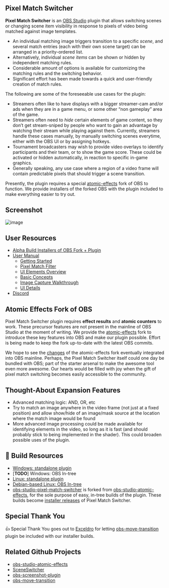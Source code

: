 ## Pixel Match Switcher

**Pixel Match Switcher** is an [OBS Studio](https://obsproject.com/) plugin that allows switching scenes or changing scene item visibility in response to pixels of video being matched against image templates.
- An individual matching image triggers transition to a specific *scene*, and several match entries (each with their own scene target) can be arranged in a priority-ordered list.
- Alternatively, individual *scene items* can be shown or hidden
by independent matching rules.
- Considerable amount of options is available for customizing the matching rules and the switching behavior.
- Significant effort has been made towards a quick and user-friendly creation of match rules.

The following are some of the foreseeable use cases for the plugin:
- Streamers often like to have displays with a bigger streamer-cam and/or ads when they are in a game menu, or some other “non gameplay” area of the game.
- Streamers often need to *hide* certain elements of game content, so they don’t get stream-sniped by people who want to gain an advantage by watching their stream while playing against them. Currently, streamers handle these cases manually, by manually switching scenes everytime, either with the OBS UI or by assigning hotkeys.
- Tournament broadcasters may wish to provide video overlays to identify participants and their team, or to show the game score. These could be activated or hidden automatically, in reaction to specific in-game graphics.
- Generally speaking, any use case where a region of a video frame will contain predictable pixels that should trigger a scene transition.

Presently, the plugin requires a special [atomic-effects](#Atomic-Effects-Fork-of-OBS) fork of OBS to function. We provide installers of the forked OBS with the plugin included to make everything easier to try out.

## Screenshot
![image](https://raw.githubusercontent.com/wiki/HoneyHazard/PixelMatchSwitcher/images/readme_screenshot.png)

## User Resources
- [Alpha Build Installers of OBS Fork + Plugin](https://github.com/HoneyHazard/PixelMatchSwitcher/releases)
- [User Manual](https://github.com/HoneyHazard/PixelMatchSwitcher/wiki/User-Manual)
  - [Getting Started](https://github.com/HoneyHazard/PixelMatchSwitcher/wiki/User-Manual#getting-started)
  - [Pixel Match Filter](https://github.com/HoneyHazard/PixelMatchSwitcher/wiki/User-Manual#pixel-match-filter)
  - [UI Elements Overview](https://github.com/HoneyHazard/PixelMatchSwitcher/wiki/User-Manual#ui-elements-overview)
  - [Basic Concepts](https://github.com/HoneyHazard/PixelMatchSwitcher/wiki/User-Manual#basic-concepts)
  - [Image Capture Walkthrough](https://github.com/HoneyHazard/PixelMatchSwitcher/wiki/User-Manual#image-capture-walkthrough)
  - [UI Details](https://github.com/HoneyHazard/PixelMatchSwitcher/wiki/User-Manual#ui-details)
- [Discord](https://discord.gg/AeUavJpwQg)

## Atomic Effects Fork of OBS
Pixel Match Switcher plugin requires **effect results** and **atomic counters** to work. These precursor features are not present in the mainline of OBS Studio at the moment of writing. We provide the [atomic-effects](https://github.com/HoneyHazard/obs-studio-atomic-effects) fork to introduce these key features into OBS and make our plugin possible. Effort is being made to keep the fork up-to-date with the latest OBS commits.

We hope to see the [changes](https://github.com/HoneyHazard/obs-studio-atomic-effects/wiki/Overview-of-the-changes-introduced-in-the-atomic-effects-fork-of-obs-studio) of the atomic-effects fork eventually integrated into OBS mainline. Perhaps, the Pixel Match Switcher itself could one day be bundled with OBS; part of the starter arsenal to make the awesome tool even more awesome. Our hearts would be filled with joy when the gift of pixel match switching becomes easily accessible to the community.

## Thought-About Expansion Features
- Advanced matching logic: AND, OR, etc
- Try to match an image anywhere in the video frame (not just at a fixed position) and allow show/hide of an image/mask source at the location where the match image would be found
- More advanced image processing could be made available for identifying elements in the video, so long as it is fast (and should probably stick to being implemented in the shader). This could broaden possible uses of the plugin.

## :construction: Build Resources
- [Windows: standalone plugin](https://github.com/HoneyHazard/PixelMatchSwitcher/wiki/Build-on-Windows%EA%9E%89-Standalone-Plugin)
- \[**TODO**\] Windows: OBS In-tree
- [Linux: standalone plugin](https://github.com/HoneyHazard/PixelMatchSwitcher/wiki/Build-on-Linux%EA%9E%89-Standalone-Plugin)
- [Debian-based Linux: OBS In-tree](https://github.com/HoneyHazard/PixelMatchSwitcher/wiki/Build-on-Debian-based-Linux%EA%9E%89-OBS-In-Tree)
- [obs-studio-pixel-match-switcher](https://github.com/PixelMatchSwitcher/obs-studio-pixel-match-switcher) is forked from [obs-studio-atomic-effects](https://github.com/HoneyHazard/obs-studio-atomic-effects), for the sole purpose of easy, in-tree builds of the plugin. These builds become [installer releases](https://github.com/HoneyHazard/PixelMatchSwitcher/releases) of Pixel Match Switcher.

## Special Thank You
:thumbsup: Special Thank You goes out to [Exceldro](https://github.com/exeldro) for letting [obs-move-transition](https://github.com/exeldro/obs-move-transition) plugin be included with our installer builds.

## Related Github Projects
- [obs-studio-atomic-effects](https://github.com/HoneyHazard/obs-studio-atomic-effects)
- [SceneSwitcher](https://github.com/WarmUpTill/SceneSwitcher)
- [obs-screenshot-plugin](https://github.com/synap5e/obs-screenshot-plugin)
- [obs-move-transition](https://github.com/exeldro/obs-move-transition)
